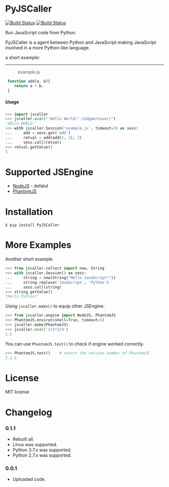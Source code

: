 PyJSCaller
===============
[![Build Status](https://img.shields.io/badge/build-passing-green.svg)](https://github.com/ZSAIm/PyJSCaller)
[![Build Status](https://img.shields.io/badge/pypi-v0.1.0-blue.svg)](https://pypi.org/project/PyJSCaller/)

Run JavaScript code from Python.

PyJSCaller is a agent between Python and JavaScript making JavaScript involved in a more Python-like language.

a short example:

*****

> example.js
    
```javascript
 function add(a, b){
    return a + b;
 }
```

##### Usage

```python
>>> import jscaller
>>> jscaller.eval("'Hello World!'.toUpperCase()")
'HELLO WORLD!'
>>> with jscaller.Session('example.js', timeout=3) as sess:
...     add = sess.get('add')
...     retval = add(add(1, 2), 2)
...     sess.call(retval)
>>> retval.getValue()
5
```

# Supported JSEngine 

* [NodeJS](https://nodejs.org/) - defalut
* [PhantomJS](https://phantomjs.org/)


# Installation

    $ pip install PyJSCaller

# More Examples

Another short example

```python
>>> from jscaller.collect import new, String
>>> with jscaller.Session() as sess:
...     string = new(String("Hello JavaScript!"))
...     string.replace('JavaScript', 'Python')
...     sess.call(string)
>>> string.getValue()
"Hello Python!"
```

Using ``jscaller.make()`` to equip other JSEngine: 

```python
>>> from jscaller.engine import NodeJS, PhantomJS
>>> PhantomJS.environ(shell=True, timeout=5)
>>> jscaller.make(PhantomJS)
>>> jscaller.eval('1+1*2/4')
1.5
```

You can use ``PhantomJS.test()`` to check if engine worked correctly. 
```python
>>> PhantomJS.test()    # return the version number of PhantomJS
2.1.1 
```


# License
MIT license

# Changelog

### 0.1.1
- Rebuilt all.
- Linux was supported.
- Python 3.7.x was supported.
- Python 2.7.x was supported. 

### 0.0.1
- Uploaded code.
 
 